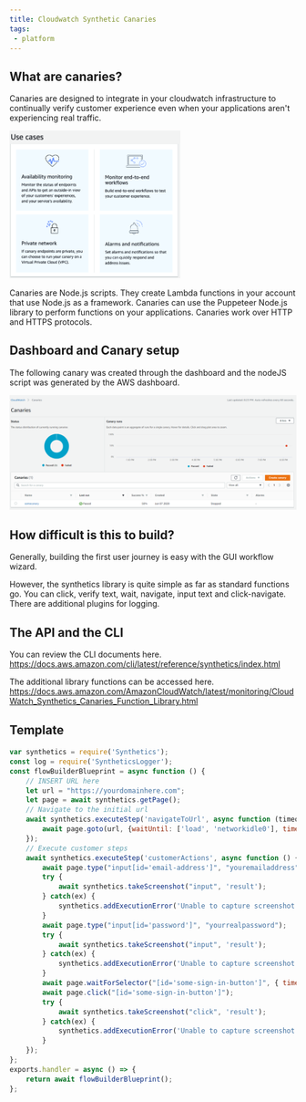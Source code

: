 ```yaml
---
title: Cloudwatch Synthetic Canaries
tags:
 - platform
---
```


## What are canaries?

Canaries are designed to integrate in your cloudwatch infrastructure to continually verify customer experience even when your applications aren't experiencing real traffic.

<img src="/assets/cloudwatchcanary/canary1.jpeg" alt="cloudwatchcanary" width="300"/>

Canaries are Node.js scripts. They create Lambda functions in your account that use Node.js as a framework. Canaries can use the Puppeteer Node.js library to perform functions on your applications. Canaries work over HTTP and HTTPS protocols.


## Dashboard and Canary setup

The following canary was created through the dashboard and the nodeJS script was generated by the AWS dashboard.

<img src="/assets/cloudwatchcanary/canary2.png" alt="dashboard" width="700"/>



## How difficult is this to build?

Generally, building the first user journey is easy with the GUI workflow wizard. 

However, the synthetics library is quite simple as far as standard functions go. You can click, verify text, wait, navigate, input text and click-navigate. There are additional plugins for logging.

## The API and the CLI 

You can review the CLI documents here.
https://docs.aws.amazon.com/cli/latest/reference/synthetics/index.html

The additional library functions can be accessed here.
https://docs.aws.amazon.com/AmazonCloudWatch/latest/monitoring/CloudWatch_Synthetics_Canaries_Function_Library.html

## Template

```js
var synthetics = require('Synthetics');
const log = require('SyntheticsLogger');
const flowBuilderBlueprint = async function () {
    // INSERT URL here
    let url = "https://yourdomainhere.com";
    let page = await synthetics.getPage();
    // Navigate to the initial url
    await synthetics.executeStep('navigateToUrl', async function (timeoutInMillis = 15000) {
        await page.goto(url, {waitUntil: ['load', 'networkidle0'], timeout: timeoutInMillis});
    });
    // Execute customer steps
    await synthetics.executeStep('customerActions', async function () {
        await page.type("input[id='email-address']", "youremailaddress");
        try {
            await synthetics.takeScreenshot("input", 'result');
        } catch(ex) {
            synthetics.addExecutionError('Unable to capture screenshot.', ex);
        }
        await page.type("input[id='password']", "yourrealpassword");
        try {
            await synthetics.takeScreenshot("input", 'result');
        } catch(ex) {
            synthetics.addExecutionError('Unable to capture screenshot.', ex);
        }
        await page.waitForSelector("[id='some-sign-in-button']", { timeout: 15000 });
        await page.click("[id='some-sign-in-button']");
        try {
            await synthetics.takeScreenshot("click", 'result');
        } catch(ex) {
            synthetics.addExecutionError('Unable to capture screenshot.', ex);
        }
    });
};
exports.handler = async () => {
    return await flowBuilderBlueprint();
};
```



